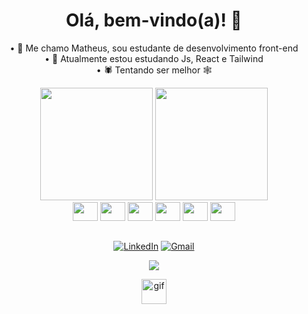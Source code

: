 <div align="center">

# Olá, bem-vindo(a)! 👋
• 🤠 Me chamo Matheus, sou estudante de desenvolvimento front-end<br>
• 👶 Atualmente estou estudando Js, React e Tailwind<br>
• 🕷 Tentando ser melhor 🕸<br>

<div>
<img height="180em" src="https://github-readme-stats.vercel.app/api?username=zmatezz&theme=shadow_red&hide_border=false&include_all_commits=false&count_private=true&bg_color=000000&text_color=FFFFFF"/>
<img height="180em" src="https://github-readme-stats.vercel.app/api/top-langs/?username=zmatezz&theme=shadow_red&hide_border=false&include_all_commits=false&count_private=true&layout=compact&bg_color=000000&text_color=FFFFFF"/>
</div>

<div style="display: inline-block;">
 <img style="height: 30px; width: 40px;" src="https://cdn.jsdelivr.net/gh/devicons/devicon/icons/html5/html5-original.svg" />
 <img style="height: 30px; width: 40px;" src="https://cdn.jsdelivr.net/gh/devicons/devicon/icons/css3/css3-original.svg" />
 <img style="height: 30px; width: 40px;" src="https://cdn.jsdelivr.net/gh/devicons/devicon/icons/javascript/javascript-original.svg" />
 <img style="height: 30px; width: 40px;" src="https://cdn.jsdelivr.net/gh/devicons/devicon/icons/sass/sass-original.svg" />
 <img style="height: 30px; width: 40px;" src="https://cdn.jsdelivr.net/gh/devicons/devicon/icons/react/react-original.svg" />
 <img style="height: 30px; width: 40px;" src="https://cdn.jsdelivr.net/gh/devicons/devicon/icons/tailwindcss/tailwindcss-plain.svg" />

</div>


 
##
[![LinkedIn](https://img.shields.io/badge/LinkedIn-0077B5?style=for-the-badge&logo=linkedin&logoColor=white)](https://linkedin.com/in/omatheus-guedes) 
[![Gmail](https://img.shields.io/badge/Gmail-D14836?style=for-the-badge&logo=gmail&logoColor=white)](mailto:matheusguedescosta@gmail.com)




 
[![](https://visitcount.itsvg.in/api?id=zmatezz&icon=5&color=12)](https://visitcount.itsvg.in)

<img src="https://github-production-user-asset-6210df.s3.amazonaws.com/122845779/248419706-bae9d76b-7472-4d0a-8ac0-4515cae38ebb.png" alt="gif" width="40">

</div>
